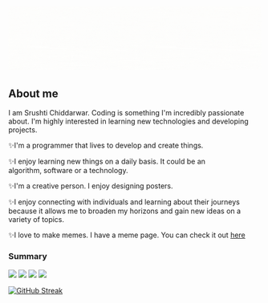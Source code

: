 <h2 align="center"><img src="https://raw.githubusercontent.com/srushti1006/srushti1006/main/resources/banner.gif"></h2>

<h2>About me</h2>

I am Srushti Chiddarwar. Coding is something I'm incredibly passionate about. I'm highly interested in learning new technologies and developing projects.

✨I'm a programmer that lives to develop and create things.

✨I enjoy learning new things on a daily basis. It could be an algorithm, software or a technology.

✨I'm a creative person. I enjoy designing posters.

✨I enjoy connecting with individuals and learning about their journeys because it allows me to broaden my horizons and gain new ideas on a variety of topics.

✨I love to make memes. I have a meme page. You can check it out <a href="https://instagram.com/chitra_hasya?utm_medium=copy_link">here</a>

<h3>Summary</h3>

![](https://github-profile-summary-cards.vercel.app/api/cards/profile-details?username=srushti1006&theme=monokai)
![](https://github-profile-summary-cards.vercel.app/api/cards/most-commit-language?username=srushti1006&theme=monokai)
![](https://github-profile-summary-cards.vercel.app/api/cards/stats?username=srushti1006&theme=monokai)
![](https://github-profile-summary-cards.vercel.app/api/cards/productive-time?username=srushti1006&theme=monokai)

[![GitHub Streak](https://github-readme-streak-stats.herokuapp.com/?user=srushti1006&theme=dark&ring=FFB19A&hide_border=true&currStreakNum=F6A085&fire=F6A085&currStreakLabel=F6A085)](https://git.io/streak-stats)


